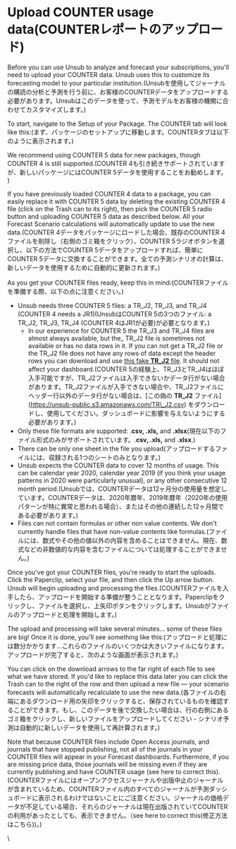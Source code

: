 # Upload COUNTER usage data(COUNTERレポートのアップロード)

Before you can use Unsub to analyze and forecast your subscriptions, you'll need to upload your COUNTER data. Unsub uses this to customize its forecasting model to your particular institution.(Unsubを使用してジャーナルの購読の分析と予測を行う前に、お客様のCOUNTERデータをアップロードする必要があります。Unsubはこのデータを使って、予測モデルをお客様の機関に合わせてカスタマイズします。)

To start, navigate to the Setup of your Package. The COUNTER tab will look like this:(まず、パッケージのセットアップに移動します。COUNTERタブは以下のように表示されます。)

We recommend using COUNTER 5 data for new packages, though COUNTER 4 is still supported.(COUNTER 4も引き続きサポートされていますが、新しいパッケージにはCOUNTER 5データを使用することをお勧めします。 )

If you have previously loaded COUNTER 4 data to a package, you can easily replace it with COUNTER 5 data by deleting the existing COUNTER 4 file (click on the Trash can to its right), then pick the COUNTER 5 radio button and uploading COUNTER 5 data as described below. All your Forecast Scenario calculations will automatically update to use the new data.(COUNTER 4データをパッケージにロードした場合、既存のCOUNTER 4ファイルを削除し（右側のゴミ箱をクリック）、COUNTER 5ラジオボタンを選択し、以下の方法でCOUNTER 5データをアップロードすれば、簡単にCOUNTER 5データに交換することができます。全ての予測シナリオの計算は、新しいデータを使用するために自動的に更新されます。)

As you get your COUNTER files ready, keep this in mind:(COUNTERファイルを準備する際、以下の点に注意ください。)

* Unsub needs three COUNTER 5 files: a TR\_J2, TR\_J3, and TR\_J4 (COUNTER 4 needs a JR1)(UnsubはCOUNTER 5の3つのファイル: a TR\_J2, TR\_J3, TR\_J4 (COUNTER 4はJR1が必要)が必要となります。)
  * In our experience for COUNTER 5 the TR\_J3 and TR\_J4 files are almost always available, but the\_ TR\_J2 file is sometimes not available or has no data rows in it. If you can not get a TR\_J2 file or the TR\_J2 file does not have any rows of data except the header rows you can download and use [this fake **TR\_J2** file](https://unsub-public.s3.amazonaws.com/TR\_J2.csv). It should not affect your dashboard.(COUNTER 5の経験上、TR\_J3とTR\_J4はほぼ入手可能ですが、TR\_J2ファイルは入手できないかデータ行がない場合があります。TR\_J2ファイルが入手できない場合や、TR\_J2ファイルにヘッダー行以外のデータ行がない場合は、\[この偽の **TR\_J2** ファイル] (https://unsub-public.s3.amazonaws.com/TR\_J2.csv) をダウンロードし、使用してください。ダッシュボードに影響を与えないようにする必要があります。)
* Only these file formats are supported: .**csv, .xls,** and **.xlsx**(現在以下のファイル形式のみがサポートされています。.**csv, .xls,** and **.xlsx**.)
* There can be only one sheet in the file you upload(アップロードするファイルには、収録される1つのシートのみとなります。)
* Unsub expects the COUNTER data to cover 12 months of usage. This can be calendar year 2020, calendar year 2019 (if you think your usage patterns in 2020 were particularly unusual), or any other consecutive 12 month period.(Unsubでは、COUNTERデータは12ヶ月分の使用量を想定しています。COUNTERデータは、2020年暦年、2019年暦年（2020年の使用パターンが特に異常と思われる場合）、またはその他の連続した12ヶ月間である必要があります。)
* Files can not contain formulas or other non value contents. We don't currently handle files that have non-value contents like formulas.(ファイルには、数式やその他の値以外の内容を含めることはできません。現在、数式などの非数値的な内容を含むファイルについては処理することができません。)

Once you've got your COUNTER files, you're ready to start the uploads. Click the Paperclip, select your file, and then click the Up arrow button. Unsub will begin uploading and processing the files.(COUNTERファイルを入手したら、アップロードを開始する準備が整うこととなります。Paperclipをクリックし、ファイルを選択し、上矢印ボタンをクリックします。Unsubがファイルのアップロードと処理を開始します。)

The upload and processing will take several minutes... some of these files are big! Once it is done, you'll see something like this:(アップロードと処理には数分かかります...これらのファイルのいくつかは大きいファイルになります。アップロードが完了すると、次のような画面が表示されます。)

You can click on the download arrows to the far right of each file to see what we have stored. If you'd like to replace this data later you can click the Trash can to the right of the row and then upload a new file — your scenario forecasts will automatically recalculate to use the new data.(各ファイルの右端にあるダウンロード用の矢印をクリックすると、保存されているものを確認することができます。もし、このデータを後で交換したい場合は、行の右側にあるゴミ箱をクリックし、新しいファイルをアップロードしてください - シナリオ予測は自動的に新しいデータを使用して再計算されます。)

Note that because COUNTER files include Open Access journals, and journals that have stopped publishing, not all of the journals in your COUNTER files will appear in your Forecast dashboards. Furthermore, if you are missing price data, those journals will be missing even if they are currently publishing and have COUNTER usage (see here to correct this).(COUNTERファイルにはオープンアクセスジャーナルや出版中止のジャーナルが含まれているため、COUNTERファイル内のすべてのジャーナルが予測ダッシュボードに表示されるわけではないことにご注意ください。ジャーナルの価格データが不足している場合、それらのジャーナルは現在出版されていてCOUNTERの利用があったとしても、表示できません。（see here to correct this(修正方法はこちら))。)

\\
